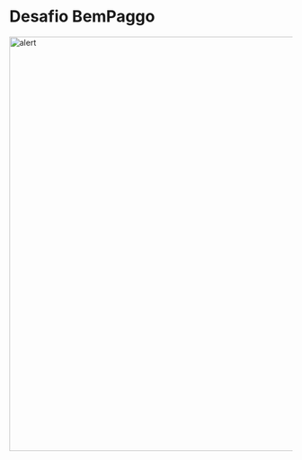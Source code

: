 # Desafio BemPaggo
<img width="738" alt="alert" src="https://user-images.githubusercontent.com/55992267/159600884-cefbcc9f-54e0-45dd-ac2b-18b5b8c13e1e.PNG">
